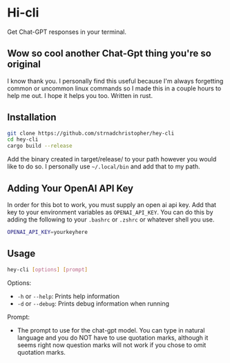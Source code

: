 # Hi-cli

Get Chat-GPT responses in your terminal.

## Wow so cool another Chat-Gpt thing you're so original

I know thank you. I personally find this useful because I'm always forgetting common or uncommon linux commands so I made this in a couple hours to help me out. I hope it helps you too. Written in rust.

## Installation

```bash
git clone https://github.com/strnadchristopher/hey-cli
cd hey-cli
cargo build --release
```

Add the binary created in target/release/ to your path however you would like to do so. I personally use `~/.local/bin` and add that to my path.

## Adding Your OpenAI API Key
In order for this bot to work, you must supply an open ai api key. Add that key to your environment variables as `OPENAI_API_KEY`. You can do this by adding the following to your `.bashrc` or `.zshrc` or whatever shell you use.

```bash
OPENAI_API_KEY=yourkeyhere
```

## Usage

```bash
hey-cli [options] [prompt]
```

Options:
- `-h` or `--help`: Prints help information
- `-d` or `--debug`: Prints debug information when running

Prompt:
- The prompt to use for the chat-gpt model. You can type in natural language and you do NOT have to use quotation marks, although it seems right now question marks will not work if you chose to omit quotation marks.


